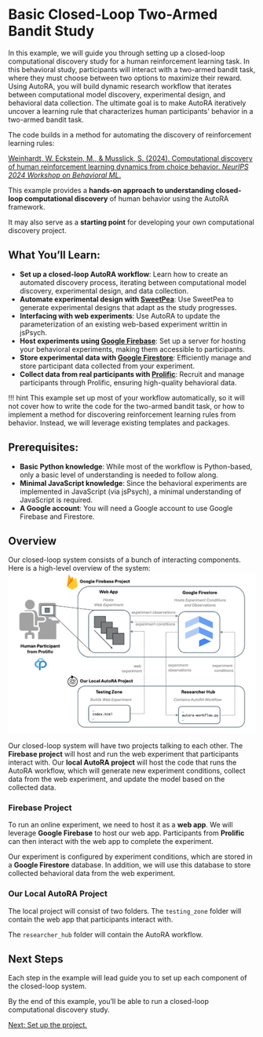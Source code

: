 # Basic Closed-Loop Two-Armed Bandit Study 

In this example, we will guide you through setting up a closed-loop computational discovery study for a human reinforcement learning task. In this behavioral study, participants will interact with a two-armed bandit task, where they must choose between two options to maximize their reward. Using AutoRA, you will build dynamic research workflow that iterates between computational model discovery, experimental design, and behavioral data collection. The ultimate goal is to make AutoRA iteratively uncover a learning rule that characterizes human participants' behavior in a two-armed bandit task.

The code builds in a method for automating the discovery of reinforcement learning rules:

[Weinhardt, W. Eckstein, M., & Musslick, S. (2024). Computational discovery of human reinforcement learning dynamics from choice behavior. *NeurIPS 2024 Workshop on Behavioral ML*.](https://openreview.net/forum?id=x2WDZrpgmB)

This example provides a **hands-on approach to understanding closed-loop computational discovery** of human behavior using the AutoRA framework. 

It may also serve as a **starting point** for developing your own computational discovery project.


## What You’ll Learn:
- **Set up a closed-loop AutoRA workflow**: Learn how to create an automated discovery process, iterating between computational model discovery, experimental design, and data collection.
- **Automate experimental design with [SweetPea](https://sites.google.com/view/sweetpea-ai)**: Use SweetPea to generate experimental designs that adapt as the study progresses.
- **Interfacing with web experiments**: Use AutoRA to update the parameterization of an existing web-based experiment writtin in jsPsych.
- **Host experiments using [Google Firebase](https://firebase.google.com/)**: Set up a server for hosting your behavioral experiments, making them accessible to participants.
- **Store experimental data with [Google Firestore](https://firebase.google.com/)**: Efficiently manage and store participant data collected from your experiment.
- **Collect data from real participants with [Prolific](https://www.prolific.com/)**: Recruit and manage participants through Prolific, ensuring high-quality behavioral data.

!!! hint
    This example set up most of your workflow automatically, so it will not cover how to write the code for the two-armed bandit task, or how to implement
    a method for discovering reinforcement learning rules from behavior. Instead, we will leverage existing templates and packages. 

## Prerequisites:
- **Basic Python knowledge**: While most of the workflow is Python-based, only a basic level of understanding is needed to follow along.
- **Minimal JavaScript knowledge**: Since the behavioral experiments are implemented in JavaScript (via jsPsych), a minimal understanding of JavaScript is required.
- **A Google account**: You will need a Google account to use Google Firebase and Firestore.

## Overview

Our closed-loop system consists of a bunch of interacting components. Here is a high-level overview of the system:
![System Overview](../img/system_overview.png)

Our closed-loop system will have two projects talking to each other. The **Firebase project** will host and run the web experiment that participants interact with. Our **local AutoRA project** will host the code that runs the AutoRA workflow, which will generate new experiment conditions, collect data from the web experiment, and update the model based on the collected data. 

### Firebase Project
To run an online experiment, we need to host it as a **web app**. We will leverage **Google Firebase** to host our web app. Participants from **Prolific** can then interact with the web app to complete the experiment.  

Our experiment is configured by experiment conditions, which are stored in a **Google Firestore** database. In addition, we will use this database to store collected behavioral data from the web experiment. 

### Our Local AutoRA Project

The local project will consist of two folders. The ``testing_zone`` folder will contain the web app that participants interact with. 

The ``researcher_hub`` folder will contain the AutoRA workflow. 

## Next Steps 

Each step in the example will lead guide you to set up each component of the closed-loop system. 

By the end of this example, you’ll be able to run a closed-loop computational discovery study.

[Next: Set up the project.](setup.md)
